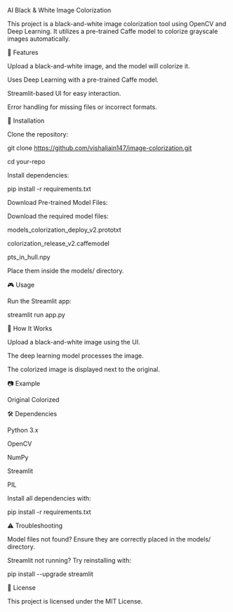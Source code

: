 AI Black & White Image Colorization

This project is a black-and-white image colorization tool using OpenCV and Deep Learning. It utilizes a pre-trained Caffe model to colorize grayscale images automatically.

🚀 Features

Upload a black-and-white image, and the model will colorize it.

Uses Deep Learning with a pre-trained Caffe model.

Streamlit-based UI for easy interaction.

Error handling for missing files or incorrect formats.

📌 Installation

Clone the repository:

git clone https://github.com/vishaljain147/image-colorization.git

cd your-repo

Install dependencies:

pip install -r requirements.txt

Download Pre-trained Model Files:

Download the required model files:

models_colorization_deploy_v2.prototxt

colorization_release_v2.caffemodel

pts_in_hull.npy

Place them inside the models/ directory.

🎮 Usage

Run the Streamlit app:

streamlit run app.py

🎨 How It Works

Upload a black-and-white image using the UI.

The deep learning model processes the image.

The colorized image is displayed next to the original.

📷 Example

Original	Colorized

🛠 Dependencies

Python 3.x

OpenCV

NumPy

Streamlit

PIL

Install all dependencies with:

pip install -r requirements.txt

⚠ Troubleshooting

Model files not found? Ensure they are correctly placed in the models/ directory.

Streamlit not running? Try reinstalling with:

pip install --upgrade streamlit

📜 License

This project is licensed under the MIT License.

